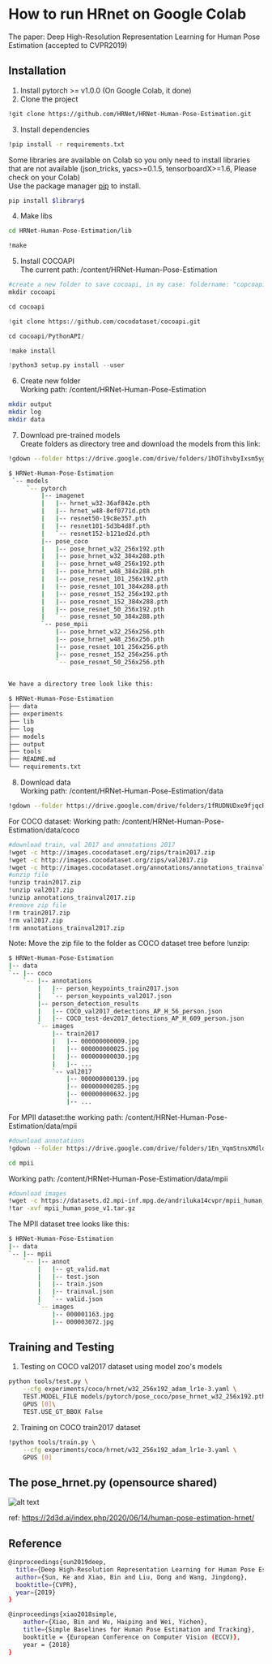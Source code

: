 # How to run HRnet on Google Colab

The paper: Deep High-Resolution Representation Learning for Human Pose Estimation (accepted to CVPR2019)

## Installation
1. Install pytorch >= v1.0.0 (On Google Colab, it done)
2. Clone the project
```bash
!git clone https://github.com/HRNet/HRNet-Human-Pose-Estimation.git
```
3. Install dependencies
```bash
!pip install -r requirements.txt
```
Some libraries are available on Colab so you only need to install libraries that are not available (json_tricks, yacs>=0.1.5, tensorboardX>=1.6, Please check on your Colab) \
Use the package manager [pip](https://pip.pypa.io/en/stable/) to install.


```bash
pip install $library$
```

4. Make libs
```bash
cd HRNet-Human-Pose-Estimation/lib
```

```bash
!make
```
5. Install COCOAPI \
The current path: /content/HRNet-Human-Pose-Estimation
```python
#create a new folder to save cocoapi, in my case: foldername: "copcoapi"
mkdir cocoapi

cd cocoapi

!git clone https://github.com/cocodataset/cocoapi.git

cd cocoapi/PythonAPI/

!make install

!python3 setup.py install --user
```
6. Create new folder \
Working path: /content/HRNet-Human-Pose-Estimation
```bash
mkdir output
mkdir log
mkdir data
```
7. Download pre-trained models \
Create folders as directory tree and download the models from this link: 
```bash
!gdown --folder https://drive.google.com/drive/folders/1hOTihvbyIxsm5ygDpbUuJ7O_tzv4oXjC?usp=sharing/pytorch

```
```bash
$ HRNet-Human-Pose-Estimation
 `-- models
     `-- pytorch
         |-- imagenet
         |   |-- hrnet_w32-36af842e.pth
         |   |-- hrnet_w48-8ef0771d.pth
         |   |-- resnet50-19c8e357.pth
         |   |-- resnet101-5d3b4d8f.pth
         |   `-- resnet152-b121ed2d.pth
         |-- pose_coco
         |   |-- pose_hrnet_w32_256x192.pth
         |   |-- pose_hrnet_w32_384x288.pth
         |   |-- pose_hrnet_w48_256x192.pth
         |   |-- pose_hrnet_w48_384x288.pth
         |   |-- pose_resnet_101_256x192.pth
         |   |-- pose_resnet_101_384x288.pth
         |   |-- pose_resnet_152_256x192.pth
         |   |-- pose_resnet_152_384x288.pth
         |   |-- pose_resnet_50_256x192.pth
         |   `-- pose_resnet_50_384x288.pth
         `-- pose_mpii
             |-- pose_hrnet_w32_256x256.pth
             |-- pose_hrnet_w48_256x256.pth
             |-- pose_resnet_101_256x256.pth
             |-- pose_resnet_152_256x256.pth
             `-- pose_resnet_50_256x256.pth
             

We have a directory tree look like this:

$ HRNet-Human-Pose-Estimation
├── data
├── experiments
├── lib
├── log
├── models
├── output
├── tools 
├── README.md
└── requirements.txt
```
8. Download data \
Working path: /content/HRNet-Human-Pose-Estimation/data
```bash
!gdown --folder https://drive.google.com/drive/folders/1fRUDNUDxe9fjqcRZ2bnF_TKMlO0nB_dk
```
For COCO dataset: Working path: /content/HRNet-Human-Pose-Estimation/data/coco
```bash
#download train, val 2017 and annotations 2017
!wget -c http://images.cocodataset.org/zips/train2017.zip
!wget -c http://images.cocodataset.org/zips/val2017.zip
!wget -c http://images.cocodataset.org/annotations/annotations_trainval2017.zip
#unzip file
!unzip train2017.zip
!unzip val2017.zip
!unzip annotations_trainval2017.zip
#remove zip file
!rm train2017.zip
!rm val2017.zip
!rm annotations_trainval2017.zip
```
Note: Move the zip file to the folder as COCO dataset tree before !unzip:
```bash
$ HRNet-Human-Pose-Estimation
|-- data
`-- |-- coco
    `-- |-- annotations
        |   |-- person_keypoints_train2017.json
        |   `-- person_keypoints_val2017.json
        |-- person_detection_results
        |   |-- COCO_val2017_detections_AP_H_56_person.json
        |   |-- COCO_test-dev2017_detections_AP_H_609_person.json
        `-- images
            |-- train2017
            |   |-- 000000000009.jpg
            |   |-- 000000000025.jpg
            |   |-- 000000000030.jpg
            |   |-- ... 
            `-- val2017
                |-- 000000000139.jpg
                |-- 000000000285.jpg
                |-- 000000000632.jpg
                |-- ... 
```
For MPII dataset:the working path: /content/HRNet-Human-Pose-Estimation/data/mpii
```bash
#download annotations
!gdown --folder https://drive.google.com/drive/folders/1En_VqmStnsXMdldXA6qpqEyDQulnmS3a?usp=sharing/annot
```
```bash
cd mpii
```
Working path: /content/HRNet-Human-Pose-Estimation/data/mpii
```bash
#download images
!wget -c https://datasets.d2.mpi-inf.mpg.de/andriluka14cvpr/mpii_human_pose_v1.tar.gz
!tar -xvf mpii_human_pose_v1.tar.gz
```
The MPII dataset tree looks like this:
```bash
$ HRNet-Human-Pose-Estimation
|-- data
`-- |-- mpii
    `-- |-- annot
        |   |-- gt_valid.mat
        |   |-- test.json
        |   |-- train.json
        |   |-- trainval.json
        |   `-- valid.json
        `-- images
            |-- 000001163.jpg
            |-- 000003072.jpg

```





## Training and Testing
1. Testing on COCO val2017 dataset using model zoo's models
```bash
python tools/test.py \
    --cfg experiments/coco/hrnet/w32_256x192_adam_lr1e-3.yaml \
    TEST.MODEL_FILE models/pytorch/pose_coco/pose_hrnet_w32_256x192.pth \
    GPUS [0]\
    TEST.USE_GT_BBOX False
```
2. Training on COCO train2017 dataset
```bash
!python tools/train.py \
    --cfg experiments/coco/hrnet/w32_256x192_adam_lr1e-3.yaml \
    GPUS [0]
```

## The pose_hrnet.py (opensource shared)

![alt text](https://github.com/urgonguyen/HrNet/blob/main/HRNet-Diagram-summarized.png?raw=true)

ref: https://2d3d.ai/index.php/2020/06/14/human-pose-estimation-hrnet/

## Reference
```bash
@inproceedings{sun2019deep,
  title={Deep High-Resolution Representation Learning for Human Pose Estimation},
  author={Sun, Ke and Xiao, Bin and Liu, Dong and Wang, Jingdong},
  booktitle={CVPR},
  year={2019}
}

@inproceedings{xiao2018simple,
    author={Xiao, Bin and Wu, Haiping and Wei, Yichen},
    title={Simple Baselines for Human Pose Estimation and Tracking},
    booktitle = {European Conference on Computer Vision (ECCV)},
    year = {2018}
}
```


